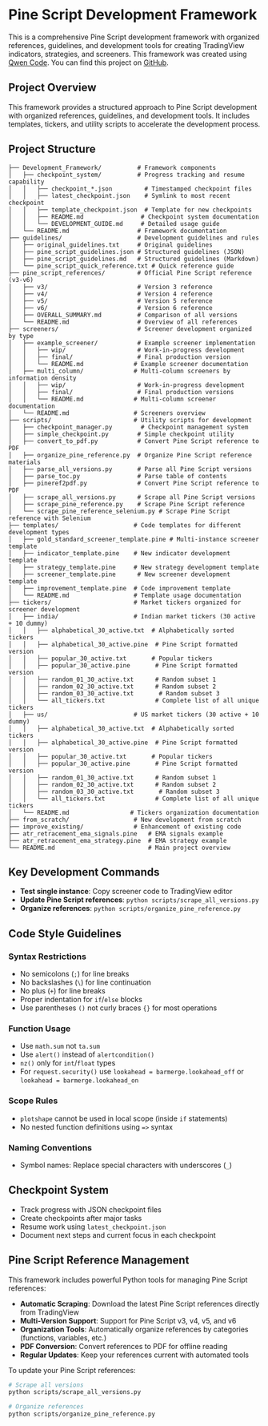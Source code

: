 # Pine Script Development Framework

This is a comprehensive Pine Script development framework with organized references, guidelines, and development tools for creating TradingView indicators, strategies, and screeners. This framework was created using [Qwen Code](https://github.com/QwenLM/qwen-code). You can find this project on [GitHub](https://github.com/NakliTechie/PineScriptCoder).

## Project Overview

This framework provides a structured approach to Pine Script development with organized references, guidelines, and development tools. It includes templates, tickers, and utility scripts to accelerate the development process.

## Project Structure

```
├── Development_Framework/          # Framework components
│   ├── checkpoint_system/          # Progress tracking and resume capability
│   │   ├── checkpoint_*.json         # Timestamped checkpoint files
│   │   ├── latest_checkpoint.json    # Symlink to most recent checkpoint
│   │   ├── template_checkpoint.json  # Template for new checkpoints
│   │   ├── README.md                # Checkpoint system documentation
│   │   └── DEVELOPMENT_GUIDE.md     # Detailed usage guide
│   └── README.md                   # Framework documentation
├── guidelines/                     # Development guidelines and rules
│   ├── original_guidelines.txt     # Original guidelines
│   ├── pine_script_guidelines.json # Structured guidelines (JSON)
│   ├── pine_script_guidelines.md   # Structured guidelines (Markdown)
│   └── pine_script_quick_reference.txt # Quick reference guide
├── pine_script_references/         # Official Pine Script reference (v3-v6)
│   ├── v3/                         # Version 3 reference
│   ├── v4/                         # Version 4 reference
│   ├── v5/                         # Version 5 reference
│   ├── v6/                         # Version 6 reference
│   ├── OVERALL_SUMMARY.md          # Comparison of all versions
│   └── README.md                   # Overview of all references
├── screeners/                      # Screener development organized by type
│   ├── example_screener/           # Example screener implementation
│   │   ├── wip/                    # Work-in-progress development
│   │   ├── final/                  # Final production version
│   │   └── README.md              # Example screener documentation
│   ├── multi_column/              # Multi-column screeners by information density
│   │   ├── wip/                    # Work-in-progress development
│   │   ├── final/                  # Final production versions
│   │   └── README.md              # Multi-column screener documentation
│   └── README.md                  # Screeners overview
├── scripts/                       # Utility scripts for development
│   ├── checkpoint_manager.py        # Checkpoint management system
│   ├── simple_checkpoint.py        # Simple checkpoint utility
│   ├── convert_to_pdf.py           # Convert Pine Script reference to PDF
│   ├── organize_pine_reference.py  # Organize Pine Script reference materials
│   ├── parse_all_versions.py       # Parse all Pine Script versions
│   ├── parse_toc.py                # Parse table of contents
│   ├── pineref2pdf.py              # Convert Pine Script reference to PDF
│   ├── scrape_all_versions.py      # Scrape all Pine Script versions
│   ├── scrape_pine_reference.py    # Scrape Pine Script reference
│   └── scrape_pine_reference_selenium.py # Scrape Pine Script reference with Selenium
├── templates/                     # Code templates for different development types
│   ├── gold_standard_screener_template.pine # Multi-instance screener template
│   ├── indicator_template.pine    # New indicator development template
│   ├── strategy_template.pine     # New strategy development template
│   ├── screener_template.pine      # New screener development template
│   ├── improvement_template.pine  # Code improvement template
│   └── README.md                  # Template usage documentation
├── tickers/                       # Market tickers organized for screener development
│   ├── india/                     # Indian market tickers (30 active + 10 dummy)
│   │   ├── alphabetical_30_active.txt  # Alphabetically sorted tickers
│   │   ├── alphabetical_30_active.pine  # Pine Script formatted version
│   │   ├── popular_30_active.txt       # Popular tickers
│   │   ├── popular_30_active.pine       # Pine Script formatted version
│   │   ├── random_01_30_active.txt      # Random subset 1
│   │   ├── random_02_30_active.txt      # Random subset 2
│   │   ├── random_03_30_active.txt       # Random subset 3
│   │   └── all_tickers.txt              # Complete list of all unique tickers
│   ├── us/                        # US market tickers (30 active + 10 dummy)
│   │   ├── alphabetical_30_active.txt  # Alphabetically sorted tickers
│   │   ├── alphabetical_30_active.pine  # Pine Script formatted version
│   │   ├── popular_30_active.txt       # Popular tickers
│   │   ├── popular_30_active.pine       # Pine Script formatted version
│   │   ├── random_01_30_active.txt      # Random subset 1
│   │   ├── random_02_30_active.txt      # Random subset 2
│   │   ├── random_03_30_active.txt       # Random subset 3
│   │   └── all_tickers.txt              # Complete list of all unique tickers
│   └── README.md                 # Tickers organization documentation
├── from_scratch/                  # New development from scratch
├── improve_existing/              # Enhancement of existing code
├── atr_retracement_ema_signals.pine   # EMA signals example
├── atr_retracement_ema_strategy.pine  # EMA strategy example
└── README.md                          # Main project overview
```

## Key Development Commands

- **Test single instance**: Copy screener code to TradingView editor
- **Update Pine Script references**: `python scripts/scrape_all_versions.py`
- **Organize references**: `python scripts/organize_pine_reference.py`

## Code Style Guidelines

### Syntax Restrictions
- No semicolons (`;`) for line breaks
- No backslashes (`\`) for line continuation
- No plus (`+`) for line breaks
- Proper indentation for `if`/`else` blocks
- Use parentheses `()` not curly braces `{}` for most operations

### Function Usage
- Use `math.sum` not `ta.sum`
- Use `alert()` instead of `alertcondition()`
- `nz()` only for `int`/`float` types
- For `request.security()` use `lookahead = barmerge.lookahead_off` or `lookahead = barmerge.lookahead_on`

### Scope Rules
- `plotshape` cannot be used in local scope (inside `if` statements)
- No nested function definitions using `=>` syntax

### Naming Conventions
- Symbol names: Replace special characters with underscores (`_`)

## Checkpoint System
- Track progress with JSON checkpoint files
- Create checkpoints after major tasks
- Resume work using `latest_checkpoint.json`
- Document next steps and current focus in each checkpoint

## Pine Script Reference Management

This framework includes powerful Python tools for managing Pine Script references:

- **Automatic Scraping**: Download the latest Pine Script references directly from TradingView
- **Multi-Version Support**: Support for Pine Script v3, v4, v5, and v6
- **Organization Tools**: Automatically organize references by categories (functions, variables, etc.)
- **PDF Conversion**: Convert references to PDF for offline reading
- **Regular Updates**: Keep your references current with automated tools

To update your Pine Script references:
```bash
# Scrape all versions
python scripts/scrape_all_versions.py

# Organize references
python scripts/organize_pine_reference.py
```